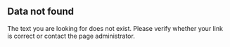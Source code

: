 ## Data not found

The text you are looking for does not exist. Please verify whether your link is correct or contact the page administrator.